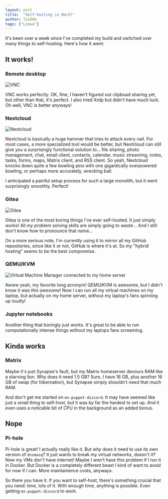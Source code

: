 ```yaml
---
layout: post
title:  "Self-hosting is Hard!"
author: Ta180m
tags: ["Linux"]
---
```



It's been over a week since I've completed my build and switched over many things to self-hosting. Here's how it went:


## It works!

### Remote desktop

![VNC](/blog/assets/vnc.png)

VNC works perfectly. OK, fine, I haven't figured out clipboad sharing yet, but other than that, it's perfect. I also tried Xrdp but didn't have much luck. Oh well, VNC is better anyways!

### Nextcloud

![Nextcloud](/blog/assets/nextcloud.png)

Nextcloud is basically a huge hammer that tries to attack every nail. For most cases, a more specialized tool would be better, but Nextcloud can still give you a surprisingly functional solution to... file sharing, photo management, chat, email client, contacts, calendar, music streaming, notes, tasks, forms, maps, Matrix client, and RSS client. So yeah, Nextcloud knocks down quite a few bowling pins with one gigantically overpowered bowling, or perhaps more accurately, wrecking ball.

I anticipated a painful setup process for such a large monolith, but it went surprisingly smoothly. Perfect!

### Gitea

![Gitea](/blog/assets/gitea.png)

Gitea is one of the most boring things I've ever self-hosted. It just simply works! All my problem solving skills are simply going to waste... And I still don't know how to pronounce that name...

On a more serious note, I'm currently using it to mirror all my GitHub repositories, since like it or not, GitHub is where it's at. So my "hybrid hosting" seems to be the best compromise.

### QEMU/KVM

![Virtual Machine Manager connected to my home server](/blog/assets/vmm.png)

Awww yeah, my favorite long acronym! QEMU/KVM is awesome, but I didn't know it was *this awesome*! Now I can run all my virtual machines on my laptop, but actually on my home server, without my laptop's fans spinning up loudly!

### Jupyter notebooks

Another thing that boringly just works. It's great to be able to run computationally intense things without my laptops fans screaming.


## Kinda works

### Matrix

Maybe it's just Synapse's fault, but my Matrix homeserver devours RAM like a starving lion. Why does it need 1.5 GB? Sure, I have 16 GB, plus another 16 GB of swap (for hibernation), but Synapse simply shouldn't need that much RAM.

And don't get me started on `mx-puppet-discord`. It may have seemed like just a small thing to self-host, but it was by far the hardest to set up. *And* it even uses a noticable bit of CPU in the background as an added bonus.


## Nope

### Pi-hole

Pi-hole is great! I actually really like it. But *why* does it need to use its own version of `dnsmasq`? It just wants to break my virtual networks, doesn't it? Now my VMs don't have internet! Maybe I won't have this problem if I run it in Docker. But Docker is a completely different beast I kind of want to avoid for now if I can. More maintainence costs, anyways.


So there you have it. If you want to self-host, there's something crucial that you need: time, lots of it. With enough time, anything is possible. Even getting `mx-puppet-discord` to work.

